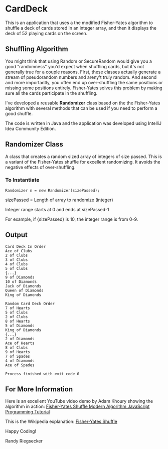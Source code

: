 # CardDeck
This is an application that uses a the modified Fisher-Yates algorithm to shuffle a deck of cards stored in an integer array, and then it displays the deck of 52 playing cards on the screen.

## Shuffling Algorithm
You might think that using Random or SecureRandom would give you a good "randomness" you'd expect when shuffling cards, but it's not generally true for a couple reasons.  First, these classes actually generate a stream of pseudorandom numbers and areny't truly random.  And second and more importantly, you often end up over-shuffling the same positions or missing some positions entirely.  Fisher-Yates solves this problem by making sure all the cards participate in the shuffling.

I've developed a reusable **Randomizer** class based on the the Fisher-Yates algorithm with several methods that can be used if you need to perform a good shuffle.

The code is written in Java and the application was developed using IntelliJ Idea Community Edition.

## Randomizer Class

A class that creates a random sized array of integers of size passed.  This is a variant of the Fisher-Yates shuffle for excellent randomizing.  It avoids the negative effects of over-shuffling.

### To Instantiate
```
Randomizer n = new Randomizer(sizePassed);
```
sizePassed = Length of array to randomize (integer)

Integer range starts at 0 and ends at sizePassed-1

For example, if {sizePassed} is 10, the integer range is from 0-9.

## Output

```
Card Deck In Order
Ace of Clubs
2 of Clubs
3 of Clubs
4 of Clubs
5 of Clubs
{...}
9 of Diamonds
10 of Diamonds
Jack of Diamonds
Queen of Diamonds
King of Diamonds

Random Card Deck Order
7 of Hearts
5 of Clubs
2 of Clubs
8 of Hearts
5 of Diamonds
King of Diamonds
{...}
2 of Diamonds
Ace of Hearts
8 of Clubs
9 of Hearts
7 of Spades
4 of Diamonds
Ace of Spades

Process finished with exit code 0
```

## For More Information

Here is an excellent YouTube video demo by Adam Khoury showing the algorithm in action:  [Fisher-Yates Shuffle Modern Algorithm JavaScript Programming Tutorial](https://youtu.be/tLxBwSL3lPQ)

This is the Wikipedia explanation:  [Fisher-Yates Shuffle](https://en.wikipedia.org/wiki/Fisher%E2%80%93Yates_shuffle/)

Happy Coding!

Randy Riegsecker
